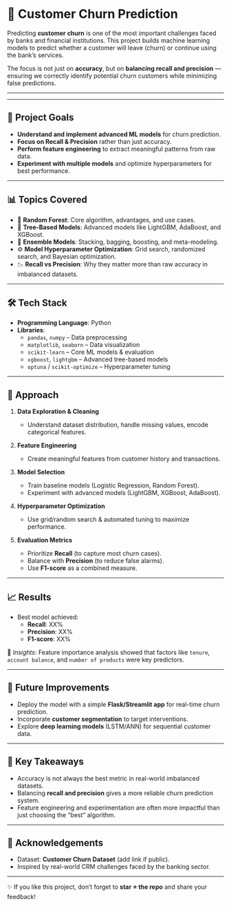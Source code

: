 # 🏦 Customer Churn Prediction  

Predicting **customer churn** is one of the most important challenges faced by banks and financial institutions. This project builds machine learning models to predict whether a customer will leave (churn) or continue using the bank’s services.  

The focus is not just on **accuracy**, but on **balancing recall and precision** — ensuring we correctly identify potential churn customers while minimizing false predictions.  

---




---

## 🎯 Project Goals  

- **Understand and implement advanced ML models** for churn prediction.  
- **Focus on Recall & Precision** rather than just accuracy.  
- **Perform feature engineering** to extract meaningful patterns from raw data.  
- **Experiment with multiple models** and optimize hyperparameters for best performance.  

---

## 📊 Topics Covered  

- 🌳 **Random Forest**: Core algorithm, advantages, and use cases.  
- 🌲 **Tree-Based Models**: Advanced models like LightGBM, AdaBoost, and XGBoost.  
- 🤝 **Ensemble Models**: Stacking, bagging, boosting, and meta-modeling.  
- ⚙️ **Model Hyperparameter Optimization**: Grid search, randomized search, and Bayesian optimization.  
- 📉 **Recall vs Precision**: Why they matter more than raw accuracy in imbalanced datasets.  

---

## 🛠️ Tech Stack  

- **Programming Language**: Python  
- **Libraries**:  
  - `pandas`, `numpy` – Data preprocessing  
  - `matplotlib`, `seaborn` – Data visualization  
  - `scikit-learn` – Core ML models & evaluation  
  - `xgboost`, `lightgbm` – Advanced tree-based models  
  - `optuna` / `scikit-optimize` – Hyperparameter tuning  

---

## 📑 Approach  

1. **Data Exploration & Cleaning**  
   - Understand dataset distribution, handle missing values, encode categorical features.  

2. **Feature Engineering**  
   - Create meaningful features from customer history and transactions.  

3. **Model Selection**  
   - Train baseline models (Logistic Regression, Random Forest).  
   - Experiment with advanced models (LightGBM, XGBoost, AdaBoost).  

4. **Hyperparameter Optimization**  
   - Use grid/random search & automated tuning to maximize performance.  

5. **Evaluation Metrics**  
   - Prioritize **Recall** (to capture most churn cases).  
   - Balance with **Precision** (to reduce false alarms).  
   - Use **F1-score** as a combined measure.  

---

## 📈 Results  

- Best model achieved:  
  - **Recall**: XX%  
  - **Precision**: XX%  
  - **F1-score**: XX%  

📌 *Insights*: Feature importance analysis showed that factors like `tenure`, `account balance`, and `number of products` were key predictors.  

---

## 🚀 Future Improvements  

- Deploy the model with a simple **Flask/Streamlit app** for real-time churn prediction.  
- Incorporate **customer segmentation** to target interventions.  
- Explore **deep learning models** (LSTM/ANN) for sequential customer data.  

---

## 📌 Key Takeaways  

- Accuracy is not always the best metric in real-world imbalanced datasets.  
- Balancing **recall and precision** gives a more reliable churn prediction system.  
- Feature engineering and experimentation are often more impactful than just choosing the “best” algorithm.  

---

## 🙌 Acknowledgements  

- Dataset: **Customer Churn Dataset** (add link if public).  
- Inspired by real-world CRM challenges faced by the banking sector.  

---

✨ If you like this project, don’t forget to **star ⭐ the repo** and share your feedback!  
